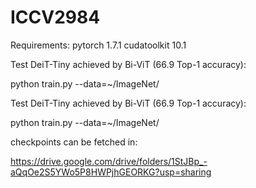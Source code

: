 # ICCV2984

Requirements: pytorch 1.7.1 cudatoolkit 10.1

Test DeiT-Tiny achieved by Bi-ViT  (66.9 Top-1 accuracy):

python train.py --data=~/ImageNet/

Test DeiT-Tiny achieved by Bi-ViT  (66.9 Top-1 accuracy):

python train.py --data=~/ImageNet/

checkpoints can be fetched in:

https://drive.google.com/drive/folders/1StJBp_-aQqOe2S5YWo5P8HWPjhGEORKG?usp=sharing
